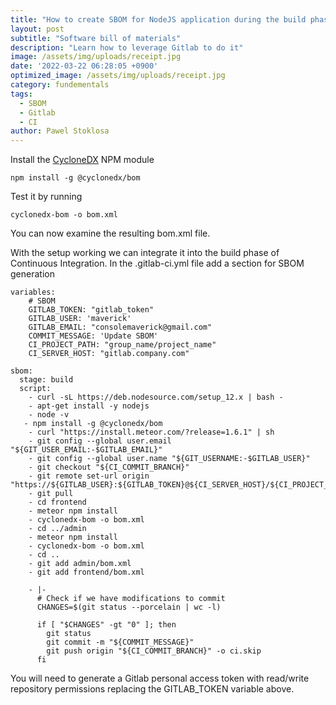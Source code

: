 ```yaml
---
title: "How to create SBOM for NodeJS application during the build phase of Continuous Integration in Gitlab"
layout: post
subtitle: "Software bill of materials"
description: "Learn how to leverage Gitlab to do it"
image: /assets/img/uploads/receipt.jpg
date: '2022-03-22 06:28:05 +0900'
optimized_image: /assets/img/uploads/receipt.jpg
category: fundementals
tags:
  - SBOM
  - Gitlab
  - CI
author: Pawel Stoklosa
---
```


Install the [CycloneDX](https://github.com/CycloneDX/cyclonedx-node-module) NPM module

```mysql
npm install -g @cyclonedx/bom
```

Test it by running

```mysql
cyclonedx-bom -o bom.xml
```

You can now examine the resulting bom.xml file.

With the setup working we can integrate it into the build phase of Continuous Integration. In the .gitlab-ci.yml file add a section for SBOM generation

```mysql
variables:
    # SBOM
    GITLAB_TOKEN: "gitlab_token"
    GITLAB_USER: 'maverick'
    GITLAB_EMAIL: "consolemaverick@gmail.com"
    COMMIT_MESSAGE: 'Update SBOM'
    CI_PROJECT_PATH: "group_name/project_name"
    CI_SERVER_HOST: "gitlab.company.com"
    
sbom:
  stage: build
  script:
    - curl -sL https://deb.nodesource.com/setup_12.x | bash -
    - apt-get install -y nodejs
    - node -v
   - npm install -g @cyclonedx/bom
    - curl "https://install.meteor.com/?release=1.6.1" | sh
    - git config --global user.email "${GIT_USER_EMAIL:-$GITLAB_EMAIL}"
    - git config --global user.name "${GIT_USERNAME:-$GITLAB_USER}"
    - git checkout "${CI_COMMIT_BRANCH}"
    - git remote set-url origin "https://${GITLAB_USER}:${GITLAB_TOKEN}@${CI_SERVER_HOST}/${CI_PROJECT_PATH}.git"
    - git pull
    - cd frontend
    - meteor npm install
    - cyclonedx-bom -o bom.xml
    - cd ../admin
    - meteor npm install
    - cyclonedx-bom -o bom.xml
    - cd ..
    - git add admin/bom.xml
    - git add frontend/bom.xml

    - |-
      # Check if we have modifications to commit
      CHANGES=$(git status --porcelain | wc -l)

      if [ "$CHANGES" -gt "0" ]; then
        git status
        git commit -m "${COMMIT_MESSAGE}"
        git push origin "${CI_COMMIT_BRANCH}" -o ci.skip
      fi
```

You will need to generate a Gitlab personal access token with read/write repository permissions replacing the GITLAB\_TOKEN variable above.
